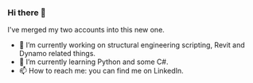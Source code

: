 ### Hi there 👋
I've merged my two accounts into this new one.
- 🔭 I’m currently working on structural engineering scripting, Revit and Dynamo related things.
- 🌱 I’m currently learning Python and some C#.
- 📫 How to reach me: you can find me on LinkedIn.
<!--
**WT-MWO/WT-MWO** is a ✨ _special_ ✨ repository because its `README.md` (this file) appears on your GitHub profile.

Here are some ideas to get you started:

- 🔭 I’m currently working on ...
- 🌱 I’m currently learning ...
- 👯 I’m looking to collaborate on ...
- 🤔 I’m looking for help with ...
- 💬 Ask me about ...
- 📫 How to reach me: ...
- 😄 Pronouns: ...
- ⚡ Fun fact: ...
-->
